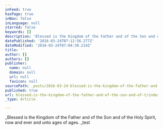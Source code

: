 ```yaml
---
inFeed: true
hasPage: true
inNav: false
inLanguage: null
starred: false
keywords: []
description: 'Blessed is the Kingdom of the Father and of the Son and of the Holy Spirit, now and ever and unto ages of ages. https://youtu.be/3VNdXMFleBM'
datePublished: '2016-03-24T07:12:56.277Z'
dateModified: '2016-03-24T07:04:30.214Z'
title: ''
author: []
authors: []
publisher:
  name: null
  domain: null
  url: null
  favicon: null
sourcePath: _posts/2016-03-24-blessed-is-the-kingdom-of-the-father-and-of-the-son-and-of-t.md
published: true
url: blessed-is-the-kingdom-of-the-father-and-of-the-son-and-of-t/index.html
_type: Article

---
```

_Blessed is the Kingdom of the Father and of the Son and of the Holy Spirit, now and ever and unto ages of ages. _test